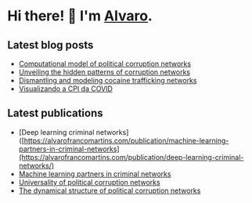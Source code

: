 # Hi there! :wave: I'm [Alvaro](https://alvarofrancomartins.com). 

## Latest blog posts
<!-- BLOGPOST:START -->
- [Computational model of political corruption networks](https://alvarofrancomartins.com/post/corruption-networks-model/)
- [Unveiling the hidden patterns of corruption networks](https://alvarofrancomartins.com/post/corruption-networks/)
- [Dismantling and modeling cocaine trafficking networks](https://alvarofrancomartins.com/post/cocaine_smuggling_networks/)
- [Visualizando a CPI da COVID](https://alvarofrancomartins.com/post/cpi_covid/)
<!-- BLOGPOST:END -->

## Latest publications
<!-- PUBLICATION:START -->
- [Deep learning criminal networks]([https://alvarofrancomartins.com/publication/machine-learning-partners-in-criminal-networks](https://alvarofrancomartins.com/publication/deep-learning-criminal-networks/)
- [Machine learning partners in criminal networks](https://alvarofrancomartins.com/publication/machine-learning-partners-in-criminal-networks/)
- [Universality of political corruption networks](https://alvarofrancomartins.com/publication/universality-of-political-corruption-networks/)
- [The dynamical structure of political corruption networks](https://alvarofrancomartins.com/publication/brazilian-corruption-network/)
<!-- PUBLICATION:END -->

